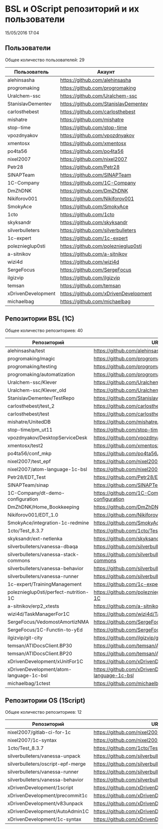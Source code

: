 # BSL и OScript репозиторий и их пользователи

15/05/2016 17:04


## Пользователи

Общее количество пользователей: 29

| Пользователь | Акаунт |
|---|---|
|alehinsasha| https://github.com/alehinsasha |
|progromaking| https://github.com/progromaking |
|Uralchem-ssc| https://github.com/Uralchem-ssc |
|StanislavDementev| https://github.com/StanislavDementev |
|carlosthebest| https://github.com/carlosthebest |
|mishatre| https://github.com/mishatre |
|stop-time| https://github.com/stop-time |
|vpozdnyakov| https://github.com/vpozdnyakov |
|xmentosx| https://github.com/xmentosx |
|po4ta56| https://github.com/po4ta56 |
|nixel2007| https://github.com/nixel2007 |
|Petr28| https://github.com/Petr28 |
|SINAPTeam| https://github.com/SINAPTeam |
|1C-Company| https://github.com/1C-Company |
|DmZhDNK| https://github.com/DmZhDNK |
|Nikiforov001| https://github.com/Nikiforov001 |
|SmokyAce| https://github.com/SmokyAce |
|1cto| https://github.com/1cto |
|skyksandr| https://github.com/skyksandr |
|silverbulleters| https://github.com/silverbulleters |
|1c-expert| https://github.com/1c-expert |
|poleznieglup0sti| https://github.com/poleznieglup0sti |
|a-sitnikov| https://github.com/a-sitnikov |
|wizi4d| https://github.com/wizi4d |
|SergeFocus| https://github.com/SergeFocus |
|ilgizvip| https://github.com/ilgizvip |
|temsan| https://github.com/temsan |
|xDrivenDevelopment| https://github.com/xDrivenDevelopment |
|michaelbag| https://github.com/michaelbag |

## Репозитории BSL (1C)

Общее количество репозиториев: 40

| Репозиторий | URL |
|---|---|
|alehinsasha/test| https://github.com/alehinsasha/test |
|progromaking/magic| https://github.com/progromaking/magic |
|progromaking/testing| https://github.com/progromaking/testing |
|progromaking/automatization| https://github.com/progromaking/automatization |
|Uralchem-ssc/Klever| https://github.com/Uralchem-ssc/Klever |
|Uralchem-ssc/Klever_old| https://github.com/Uralchem-ssc/Klever_old |
|StanislavDementev/TestRepo| https://github.com/StanislavDementev/TestRepo |
|carlosthebest/test_2| https://github.com/carlosthebest/test_2 |
|carlosthebest/test| https://github.com/carlosthebest/test |
|mishatre/UnitedDB| https://github.com/mishatre/UnitedDB |
|stop-time/pm_ut11| https://github.com/stop-time/pm_ut11 |
|vpozdnyakov/DesktopServiceDesk| https://github.com/vpozdnyakov/DesktopServiceDesk |
|xmentosx/test2| https://github.com/xmentosx/test2 |
|po4ta56/conf_mkp| https://github.com/po4ta56/conf_mkp |
|nixel2007/test_epf| https://github.com/nixel2007/test_epf |
|nixel2007/atom-language-1c-bsl| https://github.com/nixel2007/atom-language-1c-bsl |
|Petr28/EDT_Test| https://github.com/Petr28/EDT_Test |
|SINAPTeam/sinap| https://github.com/SINAPTeam/sinap |
|1C-Company/dt-demo-configuration| https://github.com/1C-Company/dt-demo-configuration |
|DmZhDNK/Home_Bookkeeping| https://github.com/DmZhDNK/Home_Bookkeeping |
|Nikiforov001/EDT_1.0| https://github.com/Nikiforov001/EDT_1.0 |
|SmokyAce/integration-1c-redmine| https://github.com/SmokyAce/integration-1c-redmine |
|1cto/Test_8.3.7| https://github.com/1cto/Test_8.3.7 |
|skyksandr/ext-netlenka| https://github.com/skyksandr/ext-netlenka |
|silverbulleters/vanessa-dbaqa| https://github.com/silverbulleters/vanessa-dbaqa |
|silverbulleters/vanessa-stack-commons| https://github.com/silverbulleters/vanessa-stack-commons |
|silverbulleters/vanessa-behavior| https://github.com/silverbulleters/vanessa-behavior |
|silverbulleters/vanessa-runner| https://github.com/silverbulleters/vanessa-runner |
|1c-expert/TrainingManagement| https://github.com/1c-expert/TrainingManagement |
|poleznieglup0sti/perfect-nutrition-1C| https://github.com/poleznieglup0sti/perfect-nutrition-1C |
|a-sitnikov/erp2_xtests| https://github.com/a-sitnikov/erp2_xtests |
|wizi4d/TaskManagerFor1C| https://github.com/wizi4d/TaskManagerFor1C |
|SergeFocus/VedomostAmortizNMA| https://github.com/SergeFocus/VedomostAmortizNMA |
|SergeFocus/1C-Functin-to-yEd| https://github.com/SergeFocus/1C-Functin-to-yEd |
|ilgizvip/git-city| https://github.com/ilgizvip/git-city |
|temsan/ATIDocsClient.BP30| https://github.com/temsan/ATIDocsClient.BP30 |
|temsan/ATIDocsClient.BP20| https://github.com/temsan/ATIDocsClient.BP20 |
|xDrivenDevelopment/xUnitFor1C| https://github.com/xDrivenDevelopment/xUnitFor1C |
|xDrivenDevelopment/atom-language-1c-bsl| https://github.com/xDrivenDevelopment/atom-language-1c-bsl |
|michaelbag/1ctest| https://github.com/michaelbag/1ctest |

## Репозитории OS (1Script)

Общее количество репозиториев: 12

| Репозиторий | URL |
|---|---|
|nixel2007/gitlab-ci-for-1c| https://github.com/nixel2007/gitlab-ci-for-1c |
|nixel2007/1c-syntax| https://github.com/nixel2007/1c-syntax |
|1cto/Test_8.3.7| https://github.com/1cto/Test_8.3.7 |
|silverbulleters/vanessa-unpack| https://github.com/silverbulleters/vanessa-unpack |
|silverbulleters/oscript-epf-merge| https://github.com/silverbulleters/oscript-epf-merge |
|silverbulleters/vanessa-runner| https://github.com/silverbulleters/vanessa-runner |
|silverbulleters/vanessa-behavior| https://github.com/silverbulleters/vanessa-behavior |
|xDrivenDevelopment/1script| https://github.com/xDrivenDevelopment/1script |
|xDrivenDevelopment/precommit1c| https://github.com/xDrivenDevelopment/precommit1c |
|xDrivenDevelopment/v83unpack| https://github.com/xDrivenDevelopment/v83unpack |
|xDrivenDevelopment/AutoAdmin1C| https://github.com/xDrivenDevelopment/AutoAdmin1C |
|xDrivenDevelopment/1c-syntax| https://github.com/xDrivenDevelopment/1c-syntax |

